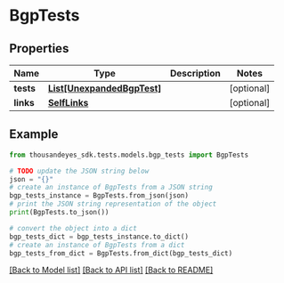 # BgpTests


## Properties

Name | Type | Description | Notes
------------ | ------------- | ------------- | -------------
**tests** | [**List[UnexpandedBgpTest]**](UnexpandedBgpTest.md) |  | [optional] 
**links** | [**SelfLinks**](SelfLinks.md) |  | [optional] 

## Example

```python
from thousandeyes_sdk.tests.models.bgp_tests import BgpTests

# TODO update the JSON string below
json = "{}"
# create an instance of BgpTests from a JSON string
bgp_tests_instance = BgpTests.from_json(json)
# print the JSON string representation of the object
print(BgpTests.to_json())

# convert the object into a dict
bgp_tests_dict = bgp_tests_instance.to_dict()
# create an instance of BgpTests from a dict
bgp_tests_from_dict = BgpTests.from_dict(bgp_tests_dict)
```
[[Back to Model list]](../README.md#documentation-for-models) [[Back to API list]](../README.md#documentation-for-api-endpoints) [[Back to README]](../README.md)


